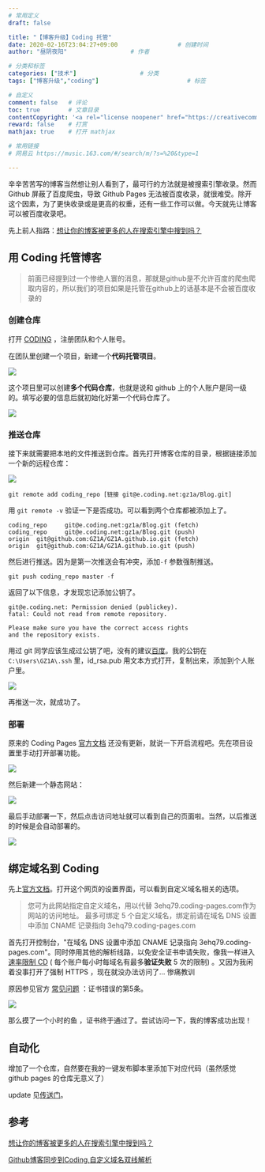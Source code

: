 ```yaml
---
# 常用定义
draft: false

title: "【博客升级】Coding 托管"
date: 2020-02-16T23:04:27+09:00					# 创建时间
author: "昼阴夜阳"             		# 作者

# 分类和标签
categories: ["技术"]		            # 分类
tags: ["博客升级","coding"]  						# 标签

# 自定义
comment: false   # 评论
toc: true        # 文章目录
contentCopyright: '<a rel="license noopener" href="https://creativecommons.org/licenses/by-nc-nd/4.0/" target="_blank">CC BY-NC-ND 4.0</a>'	#版权规则
reward: false	 # 打赏
mathjax: true    # 打开 mathjax

# 常用链接
# 网易云 https://music.163.com/#/search/m/?s=%20&type=1

---
```


辛辛苦苦写的博客当然想让别人看到了，最可行的方法就是被搜索引擎收录。然而 Github 屏蔽了百度爬虫，导致 Github Pages 无法被百度收录，就很难受。除开这个因素，为了更快收录或是更高的权重，还有一些工作可以做。今天就先让博客可以被百度收录吧。

先上前人指路：[想让你的博客被更多的人在搜索引擎中搜到吗？](https://blog.csdn.net/sunshine940326/article/details/70936988)

## 用 Coding 托管博客

> 前面已经提到过一个惨绝人寰的消息，那就是github是不允许百度的爬虫爬取内容的，所以我们的项目如果是托管在github上的话基本是不会被百度收录的

### 创建仓库

打开 [CODING](https://coding.net/) ，注册团队和个人账号。

在团队里创建一个项目，新建一个**代码托管项目**。

![](https://gitee.com/GZ1A/image-hosting/raw/master/blog/2020/02/20200216231429.png)

这个项目里可以创建**多个代码仓库**，也就是说和 github 上的个人账户是同一级的。填写必要的信息后就初始化好第一个代码仓库了。

![](https://gitee.com/GZ1A/image-hosting/raw/master/blog/2020/02/20200216233353.png)



### 推送仓库

接下来就需要把本地的文件推送到仓库。首先打开博客仓库的目录，根据链接添加一个新的远程仓库：

![](https://gitee.com/GZ1A/image-hosting/raw/master/blog/2020/02/20200216234657.png)

```shell
git remote add coding_repo [链接 git@e.coding.net:gz1a/Blog.git]
```

用 `git remote -v` 验证一下是否成功。可以看到两个仓库都被添加上了。

```shell
coding_repo     git@e.coding.net:gz1a/Blog.git (fetch)
coding_repo     git@e.coding.net:gz1a/Blog.git (push)
origin  git@github.com:GZ1A/GZ1A.github.io.git (fetch)
origin  git@github.com:GZ1A/GZ1A.github.io.git (push)
```

然后进行推送。因为是第一次推送会有冲突，添加`-f` 参数强制推送。

```shell
git push coding_repo master -f
```

返回了以下信息，才发现忘记添加公钥了。

```shell
git@e.coding.net: Permission denied (publickey).
fatal: Could not read from remote repository.

Please make sure you have the correct access rights
and the repository exists.
```

用过 git 同学应该生成过公钥了吧，没有的建议[百度](https://www.baidu.com/)。我的公钥在 `C:\Users\GZ1A\.ssh` 里，id_rsa.pub 用文本方式打开，复制出来，添加到个人账户里。

![](https://gitee.com/GZ1A/image-hosting/raw/master/blog/2020/02/20200217000519.png)

再推送一次，就成功了。

### 部署

原来的 Coding Pages [官方文档](https://coding.net/help/doc/coding-service/coding-pages-introduction.html) 还没有更新，就说一下开启流程吧。先在项目设置里手动打开部署功能。

![](https://gitee.com/GZ1A/image-hosting/raw/master/blog/2020/02/20200217002239.png)

然后新建一个静态网站：

![](https://gitee.com/GZ1A/image-hosting/raw/master/blog/2020/02/20200217002457.png)

最后手动部署一下，然后点击访问地址就可以看到自己的页面啦。当然，以后推送的时候是会自动部署的。 

![](https://gitee.com/GZ1A/image-hosting/raw/master/blog/2020/02/20200217002806.png)

## 绑定域名到 Coding 

先上[官方文档](https://coding.net/help/doc/pages/domain.html)。打开这个网页的设置界面，可以看到自定义域名相关的选项。

> 您可为此网站指定自定义域名，用以代替 3ehq79.coding-pages.com作为网站的访问地址。 最多可绑定 5 个自定义域名，绑定前请在域名 DNS 设置中添加 CNAME 记录指向 3ehq79.coding-pages.com

首先打开控制台，"在域名 DNS 设置中添加 CNAME 记录指向 3ehq79.coding-pages.com"。同时停用其他的解析线路，以免安全证书申请失败，像我一样进入[速率限制 CD](https://letsencrypt.org/zh-cn/docs/rate-limits/) ( 每个账户每小时每域名有最多**验证失败** 5 次的限制)  。又因为我闲着没事打开了强制 HTTPS ，现在就没办法访问了... 惨痛教训

原因参见官方 [常见问题](https://coding.net/help/faq/pages/coding-pages-faq.html#Hexo) ：证书错误的第5条。 

![](https://gitee.com/GZ1A/image-hosting/raw/master/blog/2020/02/20200217010104.png)

那么摸了一个小时的鱼 ，证书终于通过了。尝试访问一下，我的博客成功出现！

## 自动化

增加了一个仓库，自然要在我的一键发布脚本里添加下对应代码（虽然感觉 github pages 的仓库无意义了）

update 见[传送门](https://disorder.ink/post/博客升级一键发布/)。





## 参考

[想让你的博客被更多的人在搜索引擎中搜到吗？](https://blog.csdn.net/sunshine940326/article/details/70936988)

[Github博客同步到Coding,自定义域名双线解析](https://saquarius.com/2019/07/github博客同步到coding自定义域名双线解析/)